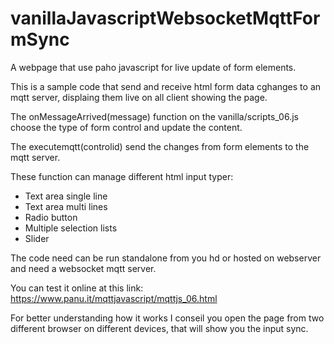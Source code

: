 # vanillaJavascriptWebsocketMqttFormSync
A webpage that use paho javascript for live update of form elements.

This is a sample code that send and receive html form data cghanges to an mqtt server, displaing them live on all client showing the page.

The onMessageArrived(message) function on the vanilla/scripts_06.js choose the type of form control and update the content.

The executemqtt(controlid) send the changes from form elements to the mqtt server.

These function can manage different html input typer:
- Text area single line
- Text area multi lines
- Radio button
- Multiple selection lists
- Slider

The code need can be run standalone from you hd or hosted on webserver and need a websocket mqtt server.

You can test it online at this link: https://www.panu.it/mqttjavascript/mqttjs_06.html

For better understanding how it works I conseil you open the page from two different browser on different devices, that will show you the input sync.
